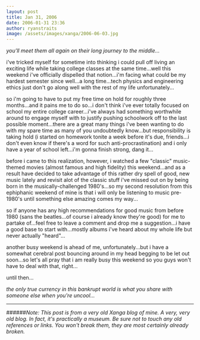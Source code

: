 ```yaml
---
layout: post
title: Jan 31, 2006
date: 2006-01-31 23:36
author: ryanstraits
image: /assets/images/xanga/2006-06-03.jpg
---
```


*you'll meet them all again on their long journey to the middle...*

i've tricked myself for sometime into thinking i could pull off living an exciting life while taking college classes at the same time...well this weekend i've officially dispelled that notion...i'm facing what could be my hardest semester since well...a long time...tech physics and engineering ethics just don't go along well with the rest of my life unfortunately...

so i'm going to have to put my free time on hold for roughly three months...and it pains me to do so...i don't think i've ever totally focused on school my entire college career...i've always had something worthwhile around to engage myself with to justify pushing schoolwork off to the last possible moment...there are a great many things i've been wanting to do with my spare time as many of you undoubtedly know...but responsibility is taking hold (i started on homework tonite a week before it's due, friends...i don't even know if there's a word for such anti-procrastination) and i only have a year of school left...i'm gonna finish strong, dang it...

before i came to this realization, however, i watched a few "classic" music-themed movies (almost famous and high fidelity) this weekend...and as a result have decided to take advantage of this rather dry spell of good, new music lately and revisit alot of the classic stuff i've missed out on by being born in the musically-challenged 1980's...so my second resolution from this ephiphanic weekend of mine is that i will only be listening to music pre-1980's until something else amazing comes my way...

so if anyone has any high recommendations for good music from before 1980 (sans the beatles...of course i already know they're good) for me to partake of...feel free to leave a comment and drop me a suggestion...i have a good base to start with...mostly albums i've heard about my whole life but never actually "heard"...

another busy weekend is ahead of me, unfortunately...but i have a somewhat cerebral post bouncing around in my head begging to be let out soon...so let's all pray that i am really busy this weekend so you guys won't have to deal with that, right...

until then...


*the only true currency in this bankrupt world is what you share with someone else when you're uncool...*

---

######*Note: This post is from a very old Xanga blog of mine. A very, very old blog. In fact, it's practically a museum. Be sure not to touch any old references or links. You won't break them, they are most certainly already broken.*
